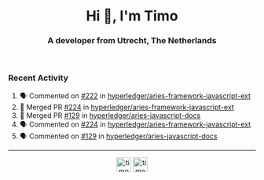 <h1 align="center">Hi 👋, I'm Timo</h1>
<h3 align="center">A developer from Utrecht, The Netherlands</h3>
<br/>
<!-- https://github.com/rahuldkjain/github-profile-readme-generator --!>

<!--  <p align="left"><img src="https://github-readme-stats.vercel.app/api?username=timoglastra&show_icons=true&count_private=true&" alt="timoglastra" /></p> --!>

<!--
Github language stats
<p align="left"><img src="https://github-readme-stats.vercel.app/api/top-langs/?username=timoglastra&layout=compact" alt="timoglastra" /><p>
-->

<!-- Codestats language stats -->
<!-- <p align="left"><img src="https://codestats-readme.vercel.app/api/top-langs/?username=timoglastra&layout=compact&language_count=12" alt="timoglastra" /><p>    --!>
  
<h3>Recent Activity</h3>

<!--START_SECTION:activity-->
1. 🗣 Commented on [#222](https://github.com/hyperledger/aries-framework-javascript-ext/pull/222#issuecomment-1682287501) in [hyperledger/aries-framework-javascript-ext](https://github.com/hyperledger/aries-framework-javascript-ext)
2. 🎉 Merged PR [#224](https://github.com/hyperledger/aries-framework-javascript-ext/pull/224) in [hyperledger/aries-framework-javascript-ext](https://github.com/hyperledger/aries-framework-javascript-ext)
3. 🎉 Merged PR [#129](https://github.com/hyperledger/aries-javascript-docs/pull/129) in [hyperledger/aries-javascript-docs](https://github.com/hyperledger/aries-javascript-docs)
4. 🗣 Commented on [#224](https://github.com/hyperledger/aries-framework-javascript-ext/pull/224#issuecomment-1682276471) in [hyperledger/aries-framework-javascript-ext](https://github.com/hyperledger/aries-framework-javascript-ext)
5. 🗣 Commented on [#129](https://github.com/hyperledger/aries-javascript-docs/pull/129#issuecomment-1682273952) in [hyperledger/aries-javascript-docs](https://github.com/hyperledger/aries-javascript-docs)
<!--END_SECTION:activity-->

---

<p align="center">
<a href="https://twitter.com/timoglastra" target="blank"><img align="center" src="https://cdn.jsdelivr.net/npm/simple-icons@3.0.1/icons/twitter.svg" alt="timoglastra" height="30" width="30" /></a>
<a href="https://linkedin.com/in/timoglastra" target="blank"><img align="center" src="https://cdn.jsdelivr.net/npm/simple-icons@3.0.1/icons/linkedin.svg" alt="timoglastra" height="30" width="30" /></a>
</p>



